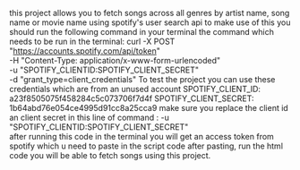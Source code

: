 this project allows you to fetch songs across all genres by artist name, song name or movie name using spotify's user search api
to make use of this you should run the following command in your terminal
the command which needs to be run  in the terminal:
     curl -X POST "https://accounts.spotify.com/api/token" \
     -H "Content-Type: application/x-www-form-urlencoded" \
     -u "SPOTIFY_CLIENTID:SPOTIFY_CLIENT_SECRET" \
     -d "grant_type=client_credentials" 
To test the project you can use these credentials which are from an unused account
SPOTIFY_CLIENT_ID: a23f8505075f458284c5c073706f7d4f
SPOTIFY_CLIENT_SECRET: 1b64abd76e054ce4995d91cc8a25cca9
make sure you replace the client id an client secret in this line of command : -u "SPOTIFY_CLIENTID:SPOTIFY_CLIENT_SECRET" \
after running this code in the terminal you will get an access token from spotify which u need to paste in the script code 
after pasting, run the html code you will be able to fetch songs using this project.
